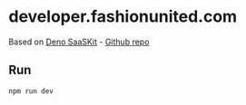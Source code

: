 # developer.fashionunited.com

Based on [Deno SaaSKit](https://deno.com/saaskit) - [Github repo](https://github.com/denoland/saaskit)

## Run
    
```bash
npm run dev
```